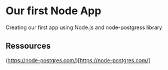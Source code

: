 # Our first Node App

Creating our first app using Node.js and node-postgress library

## Ressources

(https://node-postgres.com/)[https://node-postgres.com/]